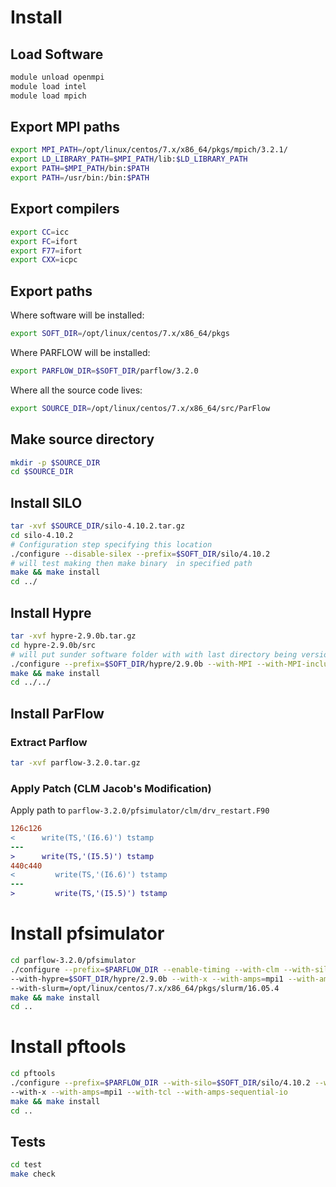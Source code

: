 # Install
## Load Software
```bash
module unload openmpi
module load intel
module load mpich
```

## Export MPI paths
```bash
export MPI_PATH=/opt/linux/centos/7.x/x86_64/pkgs/mpich/3.2.1/
export LD_LIBRARY_PATH=$MPI_PATH/lib:$LD_LIBRARY_PATH
export PATH=$MPI_PATH/bin:$PATH
export PATH=/usr/bin:/bin:$PATH
```

## Export compilers
```bash
export CC=icc
export FC=ifort
export F77=ifort
export CXX=icpc
```

## Export paths
Where software will be installed:
```bash
export SOFT_DIR=/opt/linux/centos/7.x/x86_64/pkgs
```

Where PARFLOW will be installed:
```bash
export PARFLOW_DIR=$SOFT_DIR/parflow/3.2.0
```

Where all the source code lives:
```bash
export SOURCE_DIR=/opt/linux/centos/7.x/x86_64/src/ParFlow
```

## Make source directory
```bash
mkdir -p $SOURCE_DIR
cd $SOURCE_DIR
```

## Install SILO
```bash
tar -xvf $SOURCE_DIR/silo-4.10.2.tar.gz
cd silo-4.10.2
# Configuration step specifying this location
./configure --disable-silex --prefix=$SOFT_DIR/silo/4.10.2
# will test making then make binary  in specified path
make && make install
cd ../
```

## Install Hypre
```bash
tar -xvf hypre-2.9.0b.tar.gz
cd hypre-2.9.0b/src
# will put sunder software folder with with last directory being version
./configure --prefix=$SOFT_DIR/hypre/2.9.0b --with-MPI --with-MPI-include=$MPI_PATH/include --with-MPI-libs=mpi --with-MPI-lib-dirs=$MPI_PATH/lib
make && make install
cd ../../
```

## Install ParFlow
### Extract Parflow
```bash
tar -xvf parflow-3.2.0.tar.gz
```

### Apply Patch (CLM Jacob's Modification)
Apply path to `parflow-3.2.0/pfsimulator/clm/drv_restart.F90`
```diff
126c126
<      write(TS,'(I6.6)') tstamp
---
>      write(TS,'(I5.5)') tstamp
440c440
<         write(TS,'(I6.6)') tstamp
---
>         write(TS,'(I5.5)') tstamp
```

# Install pfsimulator
```bash
cd parflow-3.2.0/pfsimulator
./configure --prefix=$PARFLOW_DIR --enable-timing --with-clm --with-silo=$SOFT_DIR/silo/4.10.2 \
--with-hypre=$SOFT_DIR/hypre/2.9.0b --with-x --with-amps=mpi1 --with-amps-sequential-io \
--with-slurm=/opt/linux/centos/7.x/x86_64/pkgs/slurm/16.05.4
make && make install
cd ..
```

# Install pftools
```bash
cd pftools
./configure --prefix=$PARFLOW_DIR --with-silo=$SOFT_DIR/silo/4.10.2 --with-hypre=$SOFT_DIR/hypre/2.9.0b \
--with-x --with-amps=mpi1 --with-tcl --with-amps-sequential-io
make && make install
cd ..
```

## Tests
```bash
cd test
make check
```

